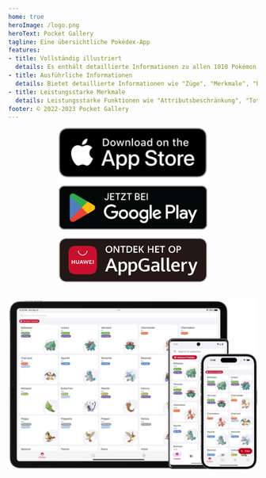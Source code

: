 ```yaml
---
home: true
heroImage: /logo.png
heroText: Pocket Gallery
tagline: Eine übersichtliche Pokédex-App
features:
- title: Vollständig illustriert
  details: Es enthält detaillierte Informationen zu allen 1010 Pokémon von Generation 1 bis Generation 9.
- title: Ausführliche Informationen
  details: Bietet detaillierte Informationen wie "Züge", "Merkmale", "Requisiten", "Wetter", "Orte" und "abnorme Zustände".
- title: Leistungsstarke Merkmale
  details: Leistungsstarke Funktionen wie "Attributsbeschränkung", "Toter Winkel" und "Fähigkeitswert-Rechner" wurden speziell für Matchmaking-Enthusiasten entwickelt.
footer: © 2022-2023 Pocket Gallery
---
```


<a href="https://testflight.apple.com/join/FR8rjfRw">
<div align="center">
<img src="../.vuepress/public/app-store-badge-en.svg" alt="hero" style="width: 300px;"/>
</div>
</a>

<a href="https://play.google.com/store/apps/details?id=com.eurekaffeine.pokedex">
<div align="center">
<img src="../.vuepress/public/google-play-badge-de.png" alt="hero" style="width: 300px;"/>
</div>
</a>

<a href="https://url.cloud.huawei.com/nlFEFYg8Cc?shareTo=qrcode">
<div align="center">
<img src="../.vuepress/public/app-gallery-badge-de.svg" alt="hero" style="width: 300px;"/>
</div>
</a>

\
![hero](../.vuepress/public/hero.png)